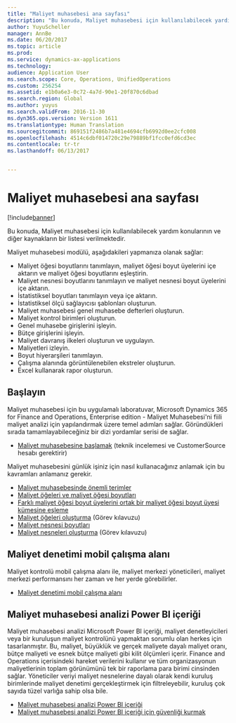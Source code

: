 ```yaml
---
title: "Maliyet muhasebesi ana sayfası"
description: "Bu konuda, Maliyet muhasebesi için kullanılabilecek yardım konularının ve diğer kaynakların bir listesi verilmektedir."
author: YuyuScheller
manager: AnnBe
ms.date: 06/20/2017
ms.topic: article
ms.prod: 
ms.service: dynamics-ax-applications
ms.technology: 
audience: Application User
ms.search.scope: Core, Operations, UnifiedOperations
ms.custom: 256254
ms.assetid: e1b0a6e3-0c72-4a7d-90e1-20f870c6dbad
ms.search.region: Global
ms.author: yuyus
ms.search.validFrom: 2016-11-30
ms.dyn365.ops.version: Version 1611
ms.translationtype: Human Translation
ms.sourcegitcommit: 869151f2486b7a481e4694cfb6992d0ee2cfc008
ms.openlocfilehash: 4514c6dbf014720c29e79889bf1fcc0efd6cd3ec
ms.contentlocale: tr-tr
ms.lasthandoff: 06/13/2017


---
```


# <a name="cost-accounting-home-page"></a>Maliyet muhasebesi ana sayfası

[!include[banner](../includes/banner.md)]


Bu konuda, Maliyet muhasebesi için kullanılabilecek yardım konularının ve diğer kaynakların bir listesi verilmektedir.

Maliyet muhasebesi modülü, aşağıdakileri yapmanıza olanak sağlar:

-   Maliyet öğesi boyutlarını tanımlayın, maliyet öğesi boyut üyelerini içe aktarın ve maliyet öğesi boyutlarını eşleştirin.
-   Maliyet nesnesi boyutlarını tanımlayın ve maliyet nesnesi boyut üyelerini içe aktarın.
-   İstatistiksel boyutları tanımlayın veya içe aktarın.
-   İstatistiksel ölçü sağlayıcısı şablonları oluşturun.
-   Maliyet muhasebesi genel muhasebe defterleri oluşturun.
-   Maliyet kontrol birimleri oluşturun.
-   Genel muhasebe girişlerini işleyin.
-   Bütçe girişlerini işleyin.
-   Maliyet davranış ilkeleri oluşturun ve uygulayın.
-   Maliyetleri izleyin.
-   Boyut hiyerarşileri tanımlayın.
-   Çalışma alanında görüntülenebilen ekstreler oluşturun.
-   Excel kullanarak rapor oluşturun.

## <a name="get-started"></a>Başlayın

Maliyet muhasebesi için bu uygulamalı laboratuvar, Microsoft Dynamics 365 for Finance and Operations, Enterprise edition - Maliyet Muhasebesi'ni fiili maliyet analizi için yapılandırmak üzere temel adımları sağlar. Göründükleri sırada tamamlayabileceğiniz bir dizi yordamlar serisi de sağlar.

-   [Maliyet muhasebesine başlamak](https://mbs.microsoft.com/customersource/northamerica/AX/learning/documentation/white-papers/msd365optgtstcostacc) (teknik incelemesi ve CustomerSource hesabı gerektirir)

Maliyet muhasebesini günlük işiniz için nasıl kullanacağınız anlamak için bu kavramları anlamanız gerekir.

-   [Maliyet muhasebesinde önemli terimler](terms-cost-accounting.md)
-   [Maliyet öğeleri ve maliyet öğesi boyutları](cost-elements.md)
-   [Farklı maliyet öğesi boyut üyelerini ortak bir maliyet öğesi boyut üyesi kümesine eşleme](map-cost-elements-dimension-members.md)
-   [Maliyet öğeleri oluşturma](http://ax.help.dynamics.com/en/wiki/create-cost-elements/) (Görev kılavuzu)
-   [Maliyet nesnesi boyutları](cost-objects.md)
-   [Maliyet nesneleri oluşturma](http://ax.help.dynamics.com/en/wiki/create-cost-objects/) (Görev kılavuzu)

## <a name="cost-control-mobile-workspace"></a>Maliyet denetimi mobil çalışma alanı
Maliyet kontrolü mobil çalışma alanı ile, maliyet merkezi yöneticileri, maliyet merkezi performansını her zaman ve her yerde görebilirler.

-   [Maliyet denetimi mobil çalışma alanı](cost-controlling-mobile-workspace.md)

## <a name="cost-accounting-analysis-power-bi-content"></a>Maliyet muhasebesi analizi Power BI içeriği
Maliyet muhasebesi analizi Microsoft Power BI içeriği, maliyet denetleyicileri veya bir kuruluşun maliyet kontrolünü yapmaktan sorumlu olan herkes için tasarlanmıştır. Bu, maliyet, büyüklük ve gerçek maliyete dayalı maliyet oranı, bütçe maliyeti ve esnek bütçe maliyeti gibi kilit ölçümleri içerir. Finance and Operations içerisindeki hareket verilerini kullanır ve tüm organizasyonun maliyetlerinin toplam görünümünü tek bir raporlama para birimi cinsinden sağlar. Yöneticiler veriyi maliyet nesnelerine dayalı olarak kendi kuruluş birimlerinde maliyet denetimi gerçekleştirmek için filtreleyebilir, kuruluş çok sayıda tüzel varlığa sahip olsa bile.

-   [Maliyet muhasebesi analizi Power BI içeriği](/dynamics365/unified-operations/dev-itpro/analytics/cost-accounting-analysis-content-pack)
-   [Maliyet muhasebesi analizi Power BI içeriği için güvenliği kurmak](/dynamics365/unified-operations/dev-itpro/analytics/setup-security-cost-accounting-content-pack)





